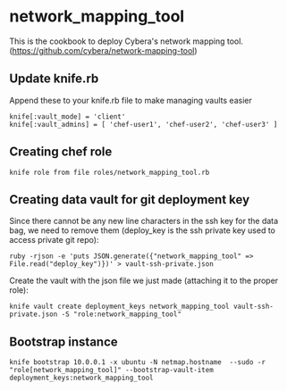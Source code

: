 network_mapping_tool
====================

This is the cookbook to deploy Cybera's network mapping tool. (https://github.com/cybera/network-mapping-tool)

## Update knife.rb
Append these to your knife.rb file to make managing vaults easier
```
knife[:vault_mode] = 'client'
knife[:vault_admins] = [ 'chef-user1', 'chef-user2', 'chef-user3' ]
```

## Creating chef role
`knife role from file roles/network_mapping_tool.rb`

## Creating data vault for git deployment key
Since there cannot be any new line characters in the ssh key for the data bag, we need to remove them (deploy_key is the ssh private key used to access private git repo):

`ruby -rjson -e 'puts JSON.generate({"network_mapping_tool" => File.read("deploy_key")})' > vault-ssh-private.json`

Create the vault with the json file we just made (attaching it to the proper role):

`knife vault create deployment_keys network_mapping_tool vault-ssh-private.json -S "role:network_mapping_tool"`

## Bootstrap instance

```knife bootstrap 10.0.0.1 -x ubuntu -N netmap.hostname  --sudo -r "role[network_mapping_tool]" --bootstrap-vault-item deployment_keys:network_mapping_tool```
